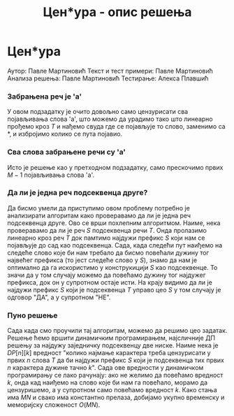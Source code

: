 ﻿---
title: Цен*ура - опис решења
---

# Цен*ура

Аутор: Павле Мартиновић 
Текст и тест примери: Павле Мартиновић 
Анализа решења: Павле Мартиновић 
Тестирање: Алекса Плавшић

### Забрањена реч је 'a'
У овом подзадатку је очито довољно само цензурисати сва појављивања слова 'a', што можемо да урадимо тако што линеарно прођемо кроз $T$ и нађемо свуда где се појављује то слово, заменимо са *, и избројимо колико се пута појавио.
###  Сва слова забрањене речи су 'a'
Исто је решење као у претходном подзадатку, само прескочимо првих $M-1$ појављивања слова 'a'.
### Да ли је једна реч подсеквенца друге?
Да бисмо умели да приступимо овом проблему потребно је анализирати алгоритам како проверавамо да ли је једна реч подсеквенца друге. 
Ово се врши похлепним алгоритмом. Наиме, нека проверавамо да ли је реч $S$ подсеквенца речи $T$. Онда пролазимо линеарно кроз реч $T$ док памтимо најдужи префикс $S$ који нам се појављује до сад као подсеквенца.  Сада, када следећи пут наиђемо на следеће слово које би нам требало да бисмо повећали дужину тог највећег префикса (то јест следеће слово у $S$), знамо да нам је оптимално да  га искористимо у конструкицији $S$ као подсеквенце. То значи да у том случају можемо да повећамо дужину тог најдужег префикса, док он у супротном остаје исти. На крају видимо да ли је најдужи префикс $S$ који је подсеквенца $T$ управо цео $S$ у том случају је одговор "ДА", а у супротном "НЕ".
### Пуно решење
Сада када смо проучили тај алгоритам, можемо да решимо цео задатак.
Решење ћемо вршити динамичким програмирањем, најсличније ДП решењу за најдужу заједничку подсеквенцу две ниске. Наиме нека је $DP[n][k]$ вредност "колико најмање карактера треба цензурисати у првих $n$ слова $T$ да би најдужи префикс $S$ који је подсеквенца тих првих $n$ карактера дужине тачно $k$". Сада ове вредности у динамичком програмирању се лако рачунају: ако не желимо да повећамо вредност $k$, онда кад наиђемо на слово које би нам га повећало, морамо да цензуришемо, а у супротном само повећамо вредност $k$. Како стања има $MN$ и свако има константно прелаза, добијамо укупно временску и меморијску сложеност $O(MN)$. 


